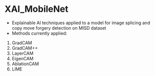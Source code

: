 # XAI_MobileNet
- Explainable AI techniques applied to a model for image splicing and copy move forgery detection on MISD dataset
- Methods currently applied: 
1. GradCAM
2. GradCAM++
3. LayerCAM
4. EigenCAM
5. AblationCAM
6. LIME
